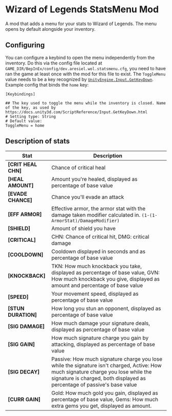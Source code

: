 Wizard of Legends StatsMenu Mod
===
A mod that adds a menu for your stats to Wizard of Legends. The menu opens by default alongside your inventory.

## Configuring
You can configure a keybind to open the menu independently from the inventory. Do this via the config file located at `GAME_DIR/BepInEx/config/dev.aresiel.wol.statsmenu.cfg`, you need to have ran the game at least once with the mod for this file to exist. The `ToggleMenu` value needs to be a key recognized by [`UnityEngine.Input.GetKeyDown`](https://docs.unity3d.com/ScriptReference/Input.GetKeyDown.html).
Example config that binds the `home` key:
```
[Keybindings]

## The key used to toggle the menu while the inventory is closed. Name of the key, as used by https://docs.unity3d.com/ScriptReference/Input.GetKeyDown.html
# Setting type: String
# Default value: 
ToggleMenu = home
```

## Description of stats
|Stat|Description|
--- | ---
|**[CRIT HEAL CHN]**|Chance of critical heal|
|**[HEAL AMOUNT]**|Amount you're healed, displayed as percentage of base value|
|**[EVADE CHANCE]**|Chance you'll evade an attack|
|**[EFF ARMOR]**|Effective armor, the armor stat with the damage taken modifier calculated in. `(1-(1-ArmorStat)/DamageModifier)`|
|**[SHIELD]**|Amount of shield you have|
|**[CRITICAL]**| CHN: Chance of critical hit, DMG: critical damage|
|**[COOLDOWN]**|Cooldown displayed in seconds and as percentage of base value|
|**[KNOCKBACK]**|TKN: How much knockback you take, displayed as percentage of base value, GVN: How much knockback you give, displayed as amount and percentage of base value|
|**[SPEED]**|Your movement speed, displayed as percentage of base value|
|**[STUN DURATION]**| How long you stun an opponent, displayed as percentage of base value|
|**[SIG DAMAGE]**|How much damage your signature deals, displayed as percentage of base value|
|**[SIG GAIN]**|How much signature charge you gain by attacking, displayed as percentage of base value|
|**[SIG DECAY]**|Passive: How much signature charge you lose while the signature isn't charged, Active: How much signature charge you lose while the signature is charged, both displayed as percentage of passive's base value|
|**[CURR GAIN]**|Gold: How much gold you gain, displayed as percentage of base value, Gems: How much extra gems you get, displayed as amount.|
